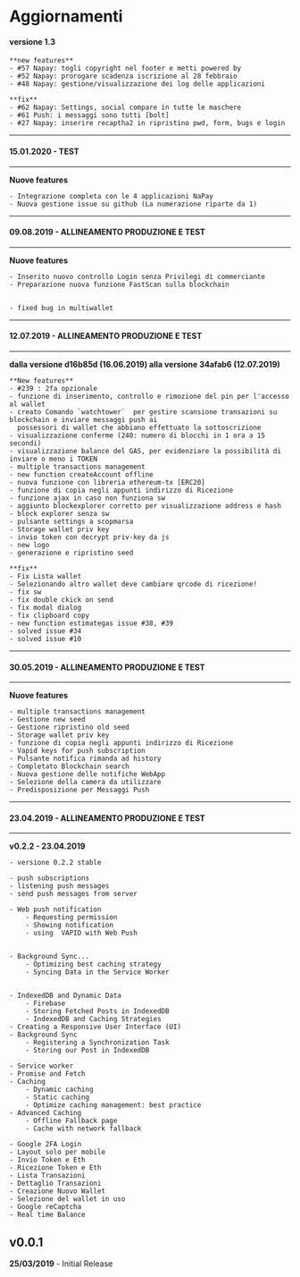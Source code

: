 # Aggiornamenti

#### versione 1.3

    **new features**
    - #57 Napay: togli copyright nel footer e metti powered by
    - #52 Napay: prorogare scadenza iscrizione al 28 febbraio
    - #48 Napay: gestione/visualizzazione dei log delle applicazioni

    **fix**
    - #62 Napay: Settings, social compare in tutte le maschere
    - #61 Push: i messaggi sono tutti [bolt]
    - #27 Napay: inserire recaptha2 in ripristino pwd, form, bugs e login


------------------------------------------------
#### 15.01.2020 - TEST
------------------------------------------------
**Nuove features**

    - Integrazione completa con le 4 applicazioni NaPay
    - Nuova gestione issue su github (La numerazione riparte da 1)


------------------------------------------------
#### 09.08.2019 - ALLINEAMENTO PRODUZIONE E TEST
------------------------------------------------
**Nuove features**

    - Inserito nuovo controllo Login senza Privilegi di commerciante
    - Preparazione nuova funzione FastScan sulla blockchain


    - fixed bug in multiwallet

------------------------------------------------
#### 12.07.2019 - ALLINEAMENTO PRODUZIONE E TEST
------------------------------------------------

**dalla versione d16b85d (16.06.2019) alla versione 34afab6 (12.07.2019)**


    **New features**    
	- #239 : 2fa opzionale
	- funzione di inserimento, controllo e rimozione del pin per l'accesso al wallet
	- creato Comando `watchtower`  per gestire scansione transazioni su blockchain e inviare messaggi push ai
	  possessori di wallet che abbiano effettuato la sottoscrizione
	- visualizzazione conferme (240: numero di blocchi in 1 ora a 15 secondi)
	- visualizzazione balance del GAS, per evidenziare la possibilità di inviare o meno i TOKEN
	- multiple transactions management
	- new function createAccount offline
	- nuova funzione con libreria ethereum-tx [ERC20]
	- funzione di copia negli appunti indirizzo di Ricezione
	- funzione ajax in caso non funziona sw
	- aggiunto blockexplorer corretto per visualizzazione address e hash
	- block explorer senza sw
	- pulsante settings a scopmarsa
	- Storage wallet priv key
	- invio token con decrypt priv-key da js
	- new logo
	- generazione e ripristino seed

	**fix**
	- Fix Lista wallet
	- Selezionando altro wallet deve cambiare qrcode di ricezione!
	- fix sw
	- fix double ckick on send
	- fix modal dialog
	- fix clipboard copy
	- new function estimategas issue #38, #39
	- solved issue #34
	- solved issue #10

------------------------------------------------
#### 30.05.2019 - ALLINEAMENTO PRODUZIONE E TEST
------------------------------------------------
**Nuove features**        

    - multiple transactions management
    - Gestione new seed
    - Gestione ripristino old seed
    - Storage wallet priv key
    - funzione di copia negli appunti indirizzo di Ricezione
    - Vapid keys for push subscription
    - Pulsante notifica rimanda ad history
    - Completato Blockchain search
    - Nuova gestione delle notifiche WebApp
    - Selezione della camera da utilizzare
    - Predisposizione per Messaggi Push

------------------------------------------------
#### 23.04.2019 - ALLINEAMENTO PRODUZIONE E TEST
------------------------------------------------
**v0.2.2 - 23.04.2019**

    - versione 0.2.2 stable

    - push subscriptions
    - listening push messages
    - send push messages from server

    - Web push notification
        - Requesting permission
        - Showing notification
        - using  VAPID with Web Push


    - Background Sync...
        - Optimizing best caching strategy
        - Syncing Data in the Service Worker


    - IndexedDB and Dynamic Data
        - Firebase
        - Storing Fetched Posts in IndexedDB
        - IndexedDB and Caching Strategies
    - Creating a Responsive User Interface (UI)
    - Background Sync
        - Registering a Synchronization Task
        - Storing our Post in IndexedDB

    - Service worker
    - Promise and Fetch
    - Caching
        - Dynamic caching
        - Static caching
        - Optimize caching management: best practice
    - Advanced Caching
        - Offline Fallback page
        - Cache with network fallback

    - Google 2FA Login
    - Layout solo per mobile
    - Invio Token e Eth
    - Ricezione Token e Eth
    - Lista Transazioni
    - Dettaglio Transazioni
    - Creazione Nuovo Wallet
    - Selezione del wallet in uso
    - Google reCaptcha
    - Real time Balance     


## v0.0.1
**25/03/2019**
    - Initial Release
